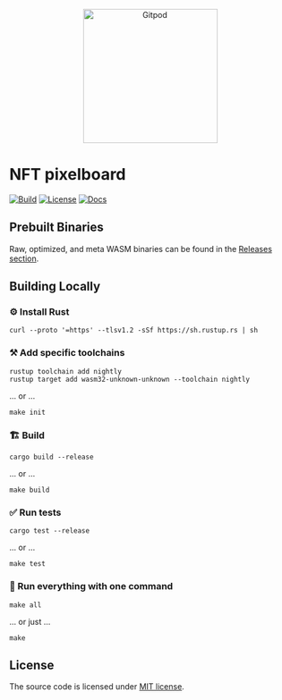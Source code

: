 <p align="center">
  <a href="https://gitpod.io/#https://github.com/gear-dapps/nft-pixelboard" target="_blank">
    <img src="https://gitpod.io/button/open-in-gitpod.svg" width="240" alt="Gitpod">
  </a>
</p>

# NFT pixelboard

[![Build][build_badge]][build_href]
[![License][lic_badge]][lic_href]
[![Docs][docs_badge]][docs_href]

[build_badge]: https://github.com/gear-dapps/nft-pixelboard/workflows/Build/badge.svg
[build_href]: https://github.com/gear-dapps/nft-pixelboard/actions/workflows/build.yml

[lic_badge]: https://img.shields.io/badge/License-MIT-success
[lic_href]: LICENSE

[docs_badge]: https://img.shields.io/badge/docs-online-5023dd
[docs_href]: https://dapps.gear.rs/nft_pixelboard_io/index.html

## Prebuilt Binaries

Raw, optimized, and meta WASM binaries can be found in the [Releases section](https://github.com/gear-dapps/nft-pixelboard/releases).

## Building Locally

### ⚙️ Install Rust

```shell
curl --proto '=https' --tlsv1.2 -sSf https://sh.rustup.rs | sh
```

### ⚒️ Add specific toolchains

```shell
rustup toolchain add nightly
rustup target add wasm32-unknown-unknown --toolchain nightly
```

... or ...

```shell
make init
```

### 🏗️ Build

```shell
cargo build --release
```

... or ...

```shell
make build
```

### ✅ Run tests

```shell
cargo test --release
```

... or ...

```shell
make test
```

### 🚀 Run everything with one command

```shell
make all
```

... or just ...

```shell
make
```

## License

The source code is licensed under [MIT license](LICENSE).
